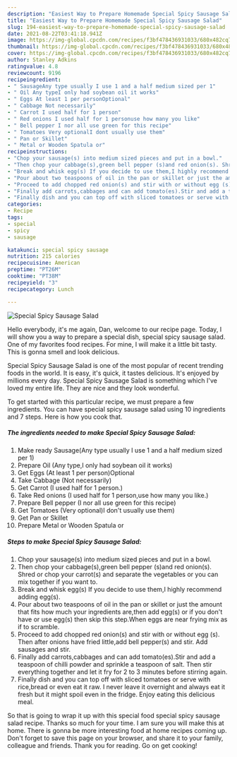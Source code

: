 ```yaml
---
description: "Easiest Way to Prepare Homemade Special Spicy Sausage Salad"
title: "Easiest Way to Prepare Homemade Special Spicy Sausage Salad"
slug: 194-easiest-way-to-prepare-homemade-special-spicy-sausage-salad
date: 2021-08-22T03:41:18.941Z
image: https://img-global.cpcdn.com/recipes/f3bf478436931033/680x482cq70/special-spicy-sausage-salad-recipe-main-photo.jpg
thumbnail: https://img-global.cpcdn.com/recipes/f3bf478436931033/680x482cq70/special-spicy-sausage-salad-recipe-main-photo.jpg
cover: https://img-global.cpcdn.com/recipes/f3bf478436931033/680x482cq70/special-spicy-sausage-salad-recipe-main-photo.jpg
author: Stanley Adkins
ratingvalue: 4.8
reviewcount: 9196
recipeingredient:
- " SausageAny type usually I use 1 and a half medium sized per 1"
- " Oil Any typeI only had soybean oil it works"
- " Eggs At least 1 per personOptional"
- " Cabbage Not necessarily"
- " Carrot I used half for 1 person"
- " Red onions I used half for 1 personuse how many you like"
- " Bell pepper I nor all use green for this recipe"
- " Tomatoes Very optionalI dont usually use them"
- " Pan or Skillet"
- " Metal or Wooden Spatula or"
recipeinstructions:
- "Chop your sausage(s) into medium sized pieces and put in a bowl."
- "Then chop your cabbage(s),green bell pepper (s)and red onion(s). Shred or chop your carrot(s) and separate the vegetables or you can mix together if you want to."
- "Break and whisk egg(s) If you decide to use them,I highly recommend adding egg(s)."
- "Pour about two teaspoons of oil in the pan or skillet or just the amount that fits how much your ingredients are,then add egg(s) or if you don&#39;t have or use egg(s) then skip this step.When eggs are near frying mix as if to scramble."
- "Proceed to add chopped red onion(s) and stir with or without egg (s). Then after onions have fried little,add bell pepper(s) and stir. Add sausages and stir."
- "Finally add carrots,cabbages and can add tomato(es).Stir and add a teaspoon of chilli powder and sprinkle a teaspoon of salt. Then stir everything together and let it fry for 2 to 3 minutes before stirring again."
- "Finally dish and you can top off with sliced tomatoes or serve with rice,bread or even eat it raw. I never leave it overnight and always eat it fresh but it might spoil even in the fridge. Enjoy eating this delicious meal."
categories:
- Recipe
tags:
- special
- spicy
- sausage

katakunci: special spicy sausage 
nutrition: 215 calories
recipecuisine: American
preptime: "PT26M"
cooktime: "PT38M"
recipeyield: "3"
recipecategory: Lunch

---
```



![Special Spicy Sausage Salad](https://img-global.cpcdn.com/recipes/f3bf478436931033/680x482cq70/special-spicy-sausage-salad-recipe-main-photo.jpg)

Hello everybody, it's me again, Dan, welcome to our recipe page. Today, I will show you a way to prepare a special dish, special spicy sausage salad. One of my favorites food recipes. For mine, I will make it a little bit tasty. This is gonna smell and look delicious.



Special Spicy Sausage Salad is one of the most popular of recent trending foods in the world. It is easy, it's quick, it tastes delicious. It's enjoyed by millions every day. Special Spicy Sausage Salad is something which I've loved my entire life. They are nice and they look wonderful.


To get started with this particular recipe, we must prepare a few ingredients. You can have special spicy sausage salad using 10 ingredients and 7 steps. Here is how you cook that.

<!--inarticleads1-->

##### The ingredients needed to make Special Spicy Sausage Salad:

1. Make ready  Sausage(Any type usually I use 1 and a half medium sized per 1)
1. Prepare  Oil (Any type,I only had soybean oil it works)
1. Get  Eggs (At least 1 per person)Optional
1. Take  Cabbage (Not necessarily)
1. Get  Carrot (I used half for 1 person.)
1. Take  Red onions (I used half for 1 person,use how many you like.)
1. Prepare  Bell pepper (I nor all use green for this recipe)
1. Get  Tomatoes (Very optional)I don&#39;t usually use them)
1. Get  Pan or Skillet
1. Prepare  Metal or Wooden Spatula or




<!--inarticleads2-->

##### Steps to make Special Spicy Sausage Salad:

1. Chop your sausage(s) into medium sized pieces and put in a bowl.
1. Then chop your cabbage(s),green bell pepper (s)and red onion(s). Shred or chop your carrot(s) and separate the vegetables or you can mix together if you want to.
1. Break and whisk egg(s) If you decide to use them,I highly recommend adding egg(s).
1. Pour about two teaspoons of oil in the pan or skillet or just the amount that fits how much your ingredients are,then add egg(s) or if you don&#39;t have or use egg(s) then skip this step.When eggs are near frying mix as if to scramble.
1. Proceed to add chopped red onion(s) and stir with or without egg (s). Then after onions have fried little,add bell pepper(s) and stir. Add sausages and stir.
1. Finally add carrots,cabbages and can add tomato(es).Stir and add a teaspoon of chilli powder and sprinkle a teaspoon of salt. Then stir everything together and let it fry for 2 to 3 minutes before stirring again.
1. Finally dish and you can top off with sliced tomatoes or serve with rice,bread or even eat it raw. I never leave it overnight and always eat it fresh but it might spoil even in the fridge. Enjoy eating this delicious meal.




So that is going to wrap it up with this special food special spicy sausage salad recipe. Thanks so much for your time. I am sure you will make this at home. There is gonna be more interesting food at home recipes coming up. Don't forget to save this page on your browser, and share it to your family, colleague and friends. Thank you for reading. Go on get cooking!
